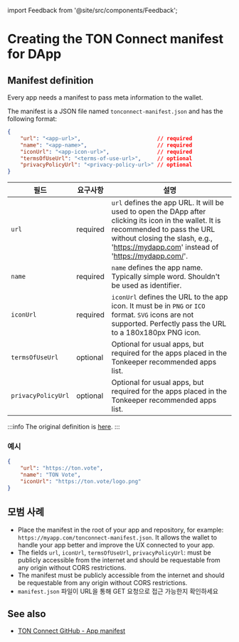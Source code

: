 import Feedback from '@site/src/components/Feedback';

# Creating the TON Connect manifest for DApp

## Manifest definition

Every app needs a manifest to pass meta information to the wallet.

The manifest is a JSON file named `tonconnect-manifest.json` and has the following format:

```json
{
    "url": "<app-url>",                        // required
    "name": "<app-name>",                      // required
    "iconUrl": "<app-icon-url>",               // required
    "termsOfUseUrl": "<terms-of-use-url>",     // optional
    "privacyPolicyUrl": "<privacy-policy-url>" // optional
}
```

| 필드                 | 요구사항     | 설명                                                                                                                                                                                                                                                                                                                                                                            |
| ------------------ | -------- | ----------------------------------------------------------------------------------------------------------------------------------------------------------------------------------------------------------------------------------------------------------------------------------------------------------------------------------------------------------------------------- |
| `url`              | required | `url` defines the app URL.  It will be used to open the DApp after clicking its icon in the wallet. It is recommended to pass the URL without closing the slash, e.g., 'https://mydapp.com' instead of 'https://mydapp.com/'. |
| `name`             | required | `name` defines the app name. Typically simple word. Shouldn't be used as identifier.                                                                                                                                                                                                                                          |
| `iconUrl`          | required | `iconUrl` defines the URL to the app icon. It must be in `PNG` or `ICO` format. `SVG` icons are not supported. Perfectly pass the URL to a 180x180px PNG icon.                                                                                                                                                |
| `termsOfUseUrl`    | optional | Optional for usual apps, but required for the apps placed in the Tonkeeper recommended apps list.                                                                                                                                                                                                                                                             |
| `privacyPolicyUrl` | optional | Optional for usual apps, but required for the apps placed in the Tonkeeper recommended apps list.                                                                                                                                                                                                                                                             |

:::info
The original definition is [here](https://github.com/ton-blockchain/ton-connect/blob/main/requests-responses.md#app-manifest).
:::

### 예시

```json
{
    "url": "https://ton.vote",
    "name": "TON Vote",
    "iconUrl": "https://ton.vote/logo.png"
}
```

## 모범 사례

- Place the manifest in the root of your app and repository, for example: `https://myapp.com/tonconnect-manifest.json`. It allows the wallet to handle your app better and improve the UX connected to your app.
- The fields `url`, `iconUrl`, `termsOfUseUrl`, `privacyPolicyUrl`: must be publicly accessible from the internet and should be requestable from any origin without CORS restrictions.
- The manifest must be publicly accessible from the internet and should be requestable from any origin without CORS restrictions.
- `manifest.json` 파일이 URL을 통해 GET 요청으로 접근 가능한지 확인하세요

## See also

- [TON Connect GitHub - App manifest](https://github.com/ton-blockchain/ton-connect/blob/main/requests-responses.md#app-manifest)

<Feedback />


